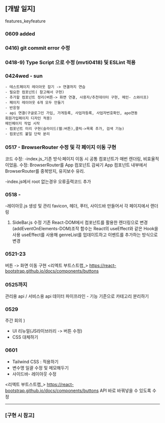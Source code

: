 ## [개발 일지]
features_keyfeature
### 0609 added


### 0416)   git commit error 수정

### 0418-9) Type Script 으로 수정 (mvti0418) 및 ESLint 적용
### 0424wed - sun
	- 테스트페이지 레이아웃 잡기 -> 연결까지 연습
	- 필요한 컴포넌트( 참고해서 구현)
	- 추가할 컴포넌트 정리(버튼-> 화면 연결, 사용자/추천데이터 구현, 메인- 스와이프)
	- 페이지 레이아웃 6개 모두 만들기
	- 반응형
	- api 연결(구글로그인 가입, 가게등록, 사업자등록, 사업자번호확인, apo연동
	회원가입페이지 디자인 적용)
	메인페이지 작업 시작
	- 컴포넌트 미리 구현(슬라이드(웹:버튼),클릭->목록 추가, 검색 기능)
	- 컴포넌트 붙일 단락 분리

### 0517 - BrowserRouter 수정 및 각 페이지 이동 구현
코드 수정:
-index.js_기존 방식:페이지 이동 시 공통 컴포넌트가 매번 렌더링, 비효율적이었음. 
   수정:  BrowserRouter를 App 컴포넌트 감싸기
      App 컴포넌트 내부에서 BrowserRouter를 중복방지, 유지보수 유리.

-index.js에서 root 없는경우 오류출력코드 추가


### 0518 - 
-레이아웃.js 생성 및 관리
   favicon,  헤더, 푸터, 사이드바 만들어서 각 페이지에서 랜더링
   
1. SideBar.js 수정
기존 React-DOM에서 컴포넌트를 활용한 렌더링으로 변경 
(addEventOnElements-DOM)조작 함수는 React의 useEffect와 같은 Hook을 사용
useEffect를 사용해 genreList를 업데이트하고 이벤트를 추가하는 방식으로 변경

### 0521-23
버튼 -> 화면 이동 구현
<리엑트 부트스트랩_>
https://react-bootstrap.github.io/docs/components/buttons

### 0525까지
관리용 api / 서비스용 api
데이터 파이프라인 - 기능 기준으로 카테고리 분리하기

### 0529
주간 회의 )
 - UI 리뉴얼(JS라이브러리 -> 버튼 수정)
 - CSS 대체하기


### 0601
 - Tailwind CSS : 적용하기
 - 변수명 일괄 수정 및 메모해두기
 - 사이드바- 레이아웃 수정

<리엑트 부트스트랩_>
https://react-bootstrap.github.io/docs/components/buttons
API 바로 바꿔넣을 수 있도록 수정



_  _  _  _  _  _  _  _  _  _  _

### [구현 시 참고]
